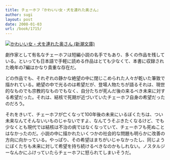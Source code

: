 ```yaml
---
title: チェーホフ『かわいい女・犬を連れた奥さん』
author: sugi
layout: post
date: 2008-01-03
url: /book/1715/
---
```

<a href="http://www.amazon.co.jp/exec/obidos/ASIN/4102065032/chezsugi-22/ref=nosim/" name="amazletlink" target="_blank"><img src="http://i2.wp.com/ec2.images-amazon.com/images/I/51KCKKKEBFL.SL160.jpg?w=660" alt="かわいい女・犬を連れた奥さん (新潮文庫)" class="alignleft" data-recalc-dims="1" /></a>

劇作家として有名なチェーホフは短編小説の名手でもあり、多くの作品を残している。といっても日本語で手軽に読める作品はとても少なくて、本書に収録された晩年の7編はかなり貴重な存在だ。

どの作品でも、それぞれの静かな絶望の中に閉じこめられた人々が乾いた筆致で描かれている。絶望の中で光るのは希望だが、登場人物たちが語るそれは、現世的なものでも宗教的なものでもなく、自分たちが死んだ後の来るべき未来に対する希望だった。それは、結核で死期が近づいていたチェーホフ自身の希望だったのだろう。

それをきいて、チェーホフが亡くなって100年後の未来にいるぼくたちは、つい未来なんてそんないいものじゃないですよ、なんてうそぶきたくなるけど、でも少なくとも現代では結核は不治の病ではなくなっていて、チェーホフも死ぬことはなかったのだ。小説の中に描かれたいくつかの社会的な問題も明らかに改善の方向に向かっている。やっぱり、その希望はまちがいじゃなかったし、同じようにぼくたちも未来に対して希望を持ち続けるべきなのかもしれない。ノスタルジーなんかにふけっていたらチェーホフに怒られてしまいそうだ。

